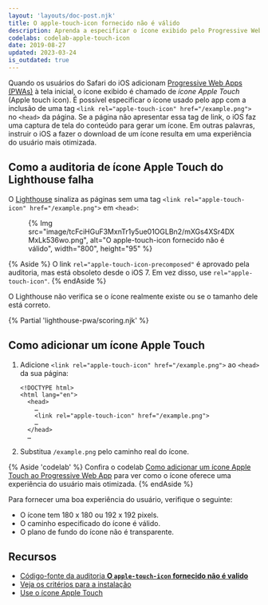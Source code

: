 ```yaml
---
layout: 'layouts/doc-post.njk'
title: O apple-touch-icon fornecido não é válido
description: Aprenda a especificar o ícone exibido pelo Progressive Web App na tela inicial do iOS.
codelabs: codelab-apple-touch-icon
date: 2019-08-27
updated: 2023-03-24
is_outdated: true
---
```


Quando os usuários do Safari do iOS adicionam [Progressive Web Apps (PWAs)](https://web.dev/progressive-web-apps/) à tela inicial, o ícone exibido é chamado de _ícone Apple Touch_ (Apple touch icon). É possível especificar o ícone usado pelo app com a inclusão de uma tag `<link rel="apple-touch-icon" href="/example.png">` no `<head>` da página. Se a página não apresentar essa tag de link, o iOS faz uma captura de tela do conteúdo para gerar um ícone. Em outras palavras, instruir o iOS a fazer o download de um ícone resulta em uma experiência do usuário mais otimizada.

## Como a auditoria de ícone Apple Touch do Lighthouse falha

O [Lighthouse](https://developers.google.com/web/tools/lighthouse/) sinaliza as páginas sem uma tag `<link rel="apple-touch-icon" href="/example.png">` em `<head>`:

<figure>{% Img src="image/tcFciHGuF3MxnTr1y5ue01OGLBn2/mXGs4XSr4DXMxLk536wo.png", alt="O apple-touch-icon fornecido não é válido", width="800", height="95" %}</figure>

{% Aside %} O link `rel="apple-touch-icon-precomposed"` é aprovado pela auditoria, mas está obsoleto desde o iOS 7. Em vez disso, use `rel="apple-touch-icon"`. {% endAside %}

O Lighthouse não verifica se o ícone realmente existe ou se o tamanho dele está correto.

{% Partial 'lighthouse-pwa/scoring.njk' %}

## Como adicionar um ícone Apple Touch

1. Adicione `<link rel="apple-touch-icon" href="/example.png">` ao `<head>` da sua página:

   ```html/4
   <!DOCTYPE html>
   <html lang="en">
     <head>
       …
       <link rel="apple-touch-icon" href="/example.png">
       …
     </head>
     …
   ```

2. Substitua `/example.png` pelo caminho real do ícone.

{% Aside 'codelab' %} Confira o codelab [Como adicionar um ícone Apple Touch ao Progressive Web App](https://web.dev/codelab-apple-touch-icon/) para ver como o ícone oferece uma experiência do usuário mais otimizada. {% endAside %}

Para fornecer uma boa experiência do usuário, verifique o seguinte:

- O ícone tem 180 x 180 ou 192 x 192 pixels.
- O caminho especificado do ícone é válido.
- O plano de fundo do ícone não é transparente.

## Recursos

- [Código-fonte da auditoria **O `apple-touch-icon` fornecido não é valido**](https://github.com/GoogleChrome/lighthouse/blob/master/lighthouse-core/audits/apple-touch-icon.js)
- [Veja os critérios para a instalação](https://web.dev/install-criteria/)
- <a href="https://webhint.io/docs/user-guide/hints/hint-apple-touch-icons/" rel="noreferrer">Use o ícone Apple Touch</a>
